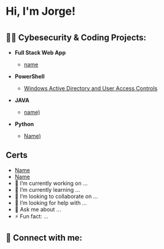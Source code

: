 <h1>Hi, I'm Jorge!<h1>
<h2> 👨‍💻 Cybesecurity & Coding Projects:</h2>

- <b>Full Stack Web App</b>
  - [name](link) </b></i>
- <b>PowerShell</b>
  - [Windows Active Directory and User Access Controls](Link)

- <b>JAVA </b>
  - [name)](link)

- <b>Python</b>
  - [Name)](Link)

<h2> Certs</h2>

- [Name ](link)
- [Name](link)
- 🔭 I’m currently working on ...
- 🌱 I’m currently learning ...
- 👯 I’m looking to collaborate on ...
- 🤔 I’m looking for help with ...
- 💬 Ask me about ...
- ⚡ Fun fact: ...

<h2> 🤳 Connect with me:</h2> 
